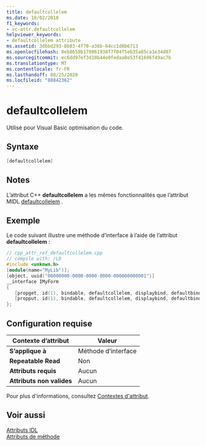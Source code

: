 ```yaml
---
title: defaultcollelem
ms.date: 10/02/2018
f1_keywords:
- vc-attr.defaultcollelem
helpviewer_keywords:
- defaultcollelem attribute
ms.assetid: 3dbbd293-8b83-4f70-a36b-64cc1d0b6713
ms.openlocfilehash: 8eb8658b178061938f7f04f5eb35a85ca1e34d07
ms.sourcegitcommit: ec6dd97ef3d10b44e0fedaa8e53f41696f49ac7b
ms.translationtype: MT
ms.contentlocale: fr-FR
ms.lasthandoff: 08/25/2020
ms.locfileid: "88842362"
---
```

# <a name="defaultcollelem"></a>defaultcollelem

Utilisé pour Visual Basic optimisation du code.

## <a name="syntax"></a>Syntaxe

```cpp
[defaultcollelem]
```

## <a name="remarks"></a>Notes

L’attribut C++ **defaultcollelem** a les mêmes fonctionnalités que l’attribut MIDL [defaultcollelem](/windows/win32/Midl/defaultcollelem) .

## <a name="example"></a>Exemple

Le code suivant illustre une méthode d’interface à l’aide de l’attribut **defaultcollelem** :

```cpp
// cpp_attr_ref_defaultcollelem.cpp
// compile with: /LD
#include <unknwn.h>
[module(name="MyLib")];
[object, uuid("00000000-0000-0000-0000-000000000001")]
__interface IMyForm
{
   [propget, id(1), bindable, defaultcollelem, displaybind, defaultbind, requestedit] HRESULT P1([out, retval] long *nSize);
   [propput, id(1), bindable, defaultcollelem, displaybind, defaultbind, requestedit] HRESULT P1([in] long nSize);
};
```

## <a name="requirements"></a>Configuration requise

| Contexte d’attribut | Valeur |
|-|-|
|**S’applique à**|Méthode d’interface|
|**Repeatable Read**|Non|
|**Attributs requis**|Aucun|
|**Attributs non valides**|Aucun|

Pour plus d'informations, consultez [Contextes d'attribut](cpp-attributes-com-net.md#contexts).

## <a name="see-also"></a>Voir aussi

[Attributs IDL](idl-attributes.md)<br/>
[Attributs de méthode](method-attributes.md)
